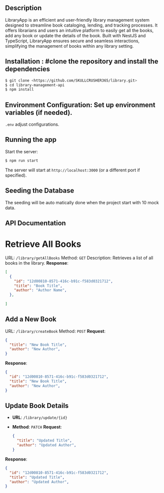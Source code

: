 ## Description
LibraryApp is an efficient and user-friendly library management system designed to streamline book cataloging, lending, and tracking processes. It offers librarians and users an intuitive platform to easily get all the books, add any book or update the details of the book. Built with NestJS and TypeScript, LibraryApp ensures secure and seamless interactions, simplifying the management of books within any library setting.

## Installation : #clone the repository and install the dependencies

```bash
$ git clone <https://github.com/SKULLCRUSHER365/library.git>
$ cd library-management-api
$ npm install
```

## Environment Configuration: Set up environment variables (if needed).

`.env` adjust configurations.

## Running the app

Start the server:

```bash
$ npm run start
```
The server will start at `http://localhost:3000` (or a different port if specified).

## Seeding the Database

The seeding will be auto matically done when the project start with 10 mock data.

## API Documentation

# Retrieve All Books

URL: `/library/getAllBooks`
Method: `GET`
Description: Retrieves a list of all books in the library.
**Response**:

   ```json
   [
     {
       "id": "12d00810-8571-416c-b91c-f583d0321712",
       "title": "Book Title",
       "author": "Author Name",
     },
     
   ]
   ```

## Add a New Book

URL: `/library/createBook`
Method: `POST`
**Request**:

   ```json
   {
     "title": "New Book Title",
     "author": "New Author",
   }
   ```

**Response**:

   ```json
   {
     "id": "12d00810-8571-416c-b91c-f583d0321712",
     "title": "New Book Title",
     "author": "New Author",
   }
   ```

## Update Book Details

- **URL**: `/library/update/{id}`
- **Method**: `PATCH`
**Request**:

   ```json
   {
     "title": "Updated Title",
     "author": "Updated Author",
   }
   ```

**Response**:

   ```json
   {
     "id": "12d00810-8571-416c-b91c-f583d0321712",
     "title": "Updated Title",
     "author": "Updated Author",
   }
   ```

```
